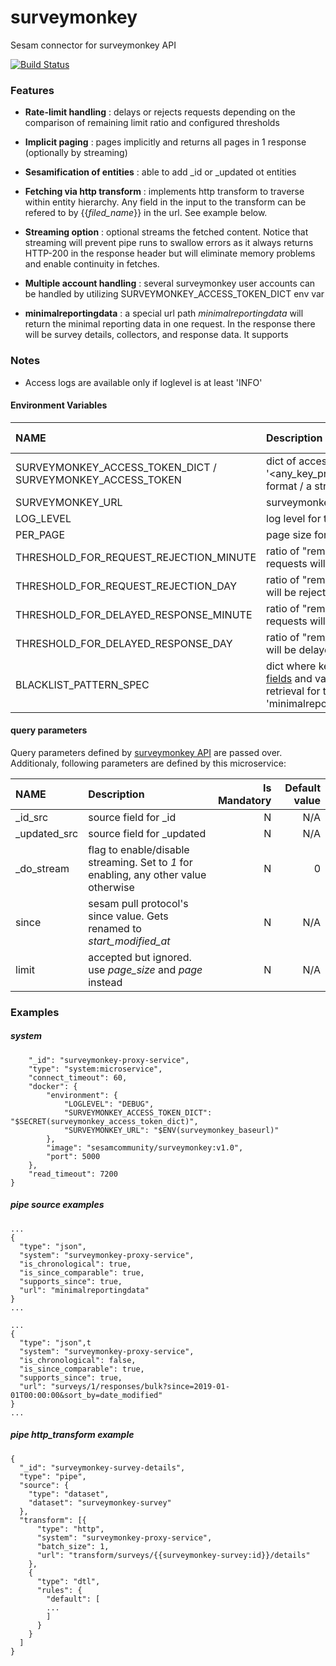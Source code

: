 # surveymonkey
Sesam connector for surveymonkey API

[![Build Status](https://travis-ci.org/sesam-community/surveymonkey.svg?branch=master)](https://travis-ci.org/sesam-community/surveymonkey)

### Features

* **Rate-limit handling** : delays or rejects requests depending on the comparison of remaining limit ratio and configured thresholds  
* **Implicit paging** : pages implicitly and returns all pages in 1 response (optionally by streaming)
* **Sesamification of entities** : able to add _id or _updated ot entities
* **Fetching via http transform** : implements http transform to traverse within entity hierarchy. Any field in the input to the transform can be refered to by {{_filed_name_}} in the url. See example below.
* **Streaming option** : optional streams the fetched content. Notice that streaming will prevent pipe runs to swallow errors as it always returns HTTP-200 in the response header but will eliminate memory problems and enable continuity in fetches.
* **Multiple account handling** : several surveymonkey user accounts can be handled by utilizing SURVEYMONKEY_ACCESS_TOKEN_DICT env var

* **minimalreportingdata** : a special url path _minimalreportingdata_ will return the minimal reporting data in one request. In the response there will be survey details, collectors, and response data. It supports

### Notes

* Access logs are available only if loglevel is at least 'INFO'

#### Environment Variables

| NAME       | Description       | Is Mandatory   | Default value   |
|:-----------|:-----------------|---------------:|----------------:|
| SURVEYMONKEY_ACCESS_TOKEN_DICT / SURVEYMONKEY_ACCESS_TOKEN | dict of access tokens in '<any_key_preferably_account_name>':'<access_token>' format / a string of single account token, respectively. |Y| N/A|
| SURVEYMONKEY_URL | surveymonkey base url up to API call path |Y| N/A|
| LOG_LEVEL | log level for the service |N| Info|
| PER_PAGE | page size for the paged API calls |N| 1000|
| THRESHOLD_FOR_REQUEST_REJECTION_MINUTE | ratio of "remaining/minute-limit". Once reached requests will be rejected |N| 0.1|
| THRESHOLD_FOR_REQUEST_REJECTION_DAY | ratio of "remaining/day-limit". Once reached requests will be rejected |N| 0.1|
| THRESHOLD_FOR_DELAYED_RESPONSE_MINUTE | ratio of "remaining/minute-limit". Once reached requests will be delayed by remaining/time_to_reset |N| 0.3|
| THRESHOLD_FOR_DELAYED_RESPONSE_DAY | ratio of "remaining/day-limit". Once reached requests will be delayed by remaining/time_to_reset |N| 0.3|
| BLACKLIST_PATTERN_SPEC | dict where keys are a set of the [Survey List Resources fields](https://developer.surveymonkey.com/api/v3/#surveys) and values are regex patterns, which blocks data retrieval for the matched surveys on endpoint 'minimalreportingdata'. e.g. '{"title":"^test"}' |N| N/A|


#### query parameters

Query parameters defined by [surveymonkey API](https://developer.surveymonkey.com/api/v3/) are passed over.
Additionaly, following parameters are defined by this microservice:

| NAME       | Description       | Is Mandatory   | Default value   |
|:-----------|:-----------------|---------------:|----------------:|
| _id_src | source field for _id |N| N/A|
| _updated_src | source field for _updated |N| N/A|
| _do_stream | flag to enable/disable streaming. Set to _1_ for enabling, any other value otherwise|N| 0|
| since | sesam pull protocol's since value. Gets renamed to _start_modified_at_ |N| N/A|
| limit | accepted but ignored. use _page_size_ and _page_ instead |N| N/A|


### Examples

##### system
```{
    "_id": "surveymonkey-proxy-service",
    "type": "system:microservice",
    "connect_timeout": 60,
    "docker": {
        "environment": {
            "LOGLEVEL": "DEBUG",
            "SURVEYMONKEY_ACCESS_TOKEN_DICT": "$SECRET(surveymonkey_access_token_dict)",
            "SURVEYMONKEY_URL": "$ENV(surveymonkey_baseurl)"
        },
        "image": "sesamcommunity/surveymonkey:v1.0",
        "port": 5000
    },
    "read_timeout": 7200
}
```
##### pipe source examples
```
...
{
  "type": "json",
  "system": "surveymonkey-proxy-service",
  "is_chronological": true,
  "is_since_comparable": true,
  "supports_since": true,
  "url": "minimalreportingdata"
}
...
```
```
...
{
  "type": "json",t
  "system": "surveymonkey-proxy-service",
  "is_chronological": false,
  "is_since_comparable": true,
  "supports_since": true,
  "url": "surveys/1/responses/bulk?since=2019-01-01T00:00:00&sort_by=date_modified"
}
...
```
##### pipe http_transform example
```
{
  "_id": "surveymonkey-survey-details",
  "type": "pipe",
  "source": {
    "type": "dataset",
    "dataset": "surveymonkey-survey"
  },
  "transform": [{
      "type": "http",
      "system": "surveymonkey-proxy-service",
      "batch_size": 1,
      "url": "transform/surveys/{{surveymonkey-survey:id}}/details"
    },
    {
      "type": "dtl",
      "rules": {
        "default": [
        ...
        ]
      }
    }
  ]
}
```

